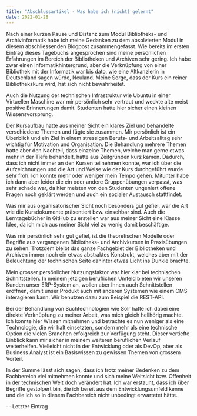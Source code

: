 ```yaml
---
title: "Abschlussartikel - Was habe ich (nicht) gelernt"
date: 2022-01-28
---
```



Nach einer kurzen Pause und Distanz zum Modul Bibliotheks- und Archivinformatik habe ich meine Gedanken zu dem absolvierten Modul in diesem abschliessenden Blogpost zusammengefasst. Wie bereits im ersten Eintrag dieses Tagebuchs angesprochen sind meine persönlichen Erfahrungen im Bereich der Bibliotheken und Archiven sehr gering. Ich habe zwar einen Informatikhintergrund, aber die Verknüpfung von einer Bibliothek mit der Informatik war bis dato, wie eine Altkanzlerin in Deutschland sagen würde, Neuland. Meine Sorge, dass der Kurs ein reiner Bibliothekskurs wird, hat sich nicht bewahrheitet. 

Auch die Nutzung der technischen Infrastruktur wie Ubuntu in einer Virtuellen Maschine war mir persönlich sehr vertraut und weckte alte meist positive Erinnerungen damit. Studenten hatte hier sicher einen kleinen Wissensvorsprung. 

Der Kursaufbau hatte aus meiner Sicht ein klares Ziel und behandelte verschiedene Themen und fügte sie zusammen. Mir persönlich ist ein Überblick und ein Ziel in einem stressigen Berufs- und Arbeitsalltag sehr wichtig für Motivation und Organisation. Die Behandlung mehrere Themen hatte aber den Nachteil, dass einzelne Themen, welche man gerne etwas mehr in der Tiefe behandelt, hätte aus Zeitgründen kurz kamen. Dadurch, dass ich nicht immer an den Kursen teilnehmen konnte, war ich über die Aufzeichnungen und die Art und Weise wie der Kurs durchgeführt wurde sehr froh. Ich konnte mehr oder weniger mein Tempo gehen. Mitunter habe ich dann aber leider die ein oder andere Gruppenübungen verpasst, was sehr schade war, da hier meisten von den Studenten ungeniert offene Fragen noch geklärt werden und auch ein sozialer Austausch stattfindet. 

Was mir aus organisatorischer Sicht noch besonders gut gefiel, war die Art wie die Kursdokumente präsentiert bzw. einsehbar sind. Auch die Lerntagebücher in GitHub zu erstellen war aus meiner Sicht eine Klasse Idee, da ich mich aus meiner Sicht viel zu wenig damit beschäftige. 

Was mir persönlich sehr gut gefiel, ist die theoretischen Modelle oder Begriffe aus vergangenen Bibliotheks- und Archivkursen in Praxisübungen zu sehen. Trotzdem bleibt das ganze Fachgebiet der Bibliotheken und Archiven immer noch ein etwas abstraktes Konstrukt, welches aber mit der Beleuchtung der technischen Seite dahinter etwas Licht ins Dunkle brachte. 

Mein grosser persönlicher Nutzungsfaktor war hier klar bei technischen Schnittstellen. In meinem jetzigen beruflichen Umfeld bieten wir unseren Kunden unser ERP-System an, wollen aber Ihnen auch Schnittstellen eröffnen, damit unser Produkt auch mit anderen Systemen wie einem CMS interagieren kann. Wir benutzen dazu zum Beispiel die REST-API. 

Bei der Behandlung von Suchtechnologien wie Solr hatte ich dabei eine direkte Verknüpfung zu meiner Arbeit, was mich gleich hellhörig machte. Ich konnte hier Wissen mitnehmen und betrachte es nun weniger als eine Technologie, die wir halt einsetzten, sondern mehr als eine technische Option die vielen Branchen erfolgreich zur Verfügung steht. Dieser vertiefte Einblick kann mir sicher in meinem weiteren beruflichen Verlauf weiterhelfen. Vielleicht nicht in der Entwicklung oder als DevOp, aber als Business Analyst ist ein Basiswissen zu gewissen Themen von grossem Vorteil. 

In der Summe lässt sich sagen, dass ich trotz meiner Bedenken zu dem Fachbereich viel mitnehmen konnte und sich meine Weitsicht bzw. Offenheit in der technischen Welt doch verändert hat. Ich war erstaunt, dass ich über Begriffe gestolpert bin, die ich bereit aus dem Entwicklungsumfeld kenne und die ich so in diesem Fachbereich nicht unbedingt erwartetet hätte. 

--
Letzter Eintrag

